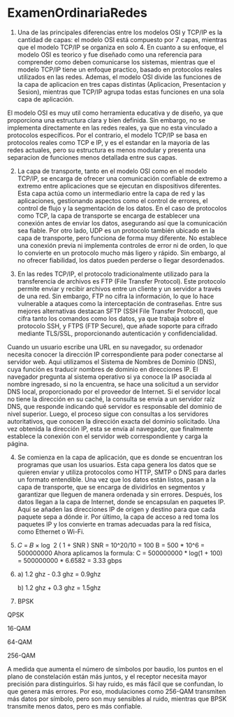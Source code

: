 # ExamenOrdinariaRedes

1. Una de las principales diferencias entre los modelos OSI y TCP/IP es la cantidad de capas: el modelo OSI está compuesto por 7 capas, mientras que el modelo TCP/IP se organiza en solo 4. En cuanto a su enfoque, el modelo OSI es teorico y fue diseñado como una referencia para comprender como deben comunicarse los sistemas, mientras que el modelo TCP/IP tiene un enfoque practico, basado en protocolos reales utilizados en las redes. Ademas, el modelo OSI divide las funciones de la capa de aplicacion en tres capas distintas (Aplicacion, Presentacion y Sesion), mientras que TCP/IP agrupa todas estas funciones en una sola capa de aplicación.

El modelo OSI es muy util como herramienta educativa y de diseño, ya que proporciona una estructura clara y bien definida. Sin embargo, no se implementa directamente en las redes reales, ya que no esta vinculado a protocolos específicos. Por el contrario, el modelo TCP/IP se basa en protocolos reales como TCP e IP, y es el estandar en la mayoria de las redes actuales, pero su estructura es menos modular y presenta una separacion de funciones menos detallada entre sus capas.


2. La capa de transporte, tanto en el modelo OSI como en el modelo TCP/IP, se encarga de ofrecer una comunicación confiable de extremo a extremo entre aplicaciones que se ejecutan en dispositivos diferentes. Esta capa actúa como un intermediario entre la capa de red y las aplicaciones, gestionando aspectos como el control de errores, el control de flujo y la segmentación de los datos.
En el caso de protocolos como TCP, la capa de transporte se encarga de establecer una conexión antes de enviar los datos, asegurando así que la comunicación sea fiable.
Por otro lado, UDP es un protocolo también ubicado en la capa de transporte, pero funciona de forma muy diferente. No establece una conexión previa ni implementa controles de error ni de orden, lo que lo convierte en un protocolo mucho más ligero y rápido. Sin embargo, al no ofrecer fiabilidad, los datos pueden perderse o llegar desordenados.

3. En las redes TCP/IP, el protocolo tradicionalmente utilizado para la transferencia de archivos es FTP (File Transfer Protocol). Este protocolo permite enviar y recibir archivos entre un cliente y un servidor a través de una red. Sin embargo, FTP no cifra la información, lo que lo hace vulnerable a ataques como la interceptación de contraseñas. Entre sus mejores alternativas destacan  SFTP (SSH File Transfer Protocol), que cifra tanto los comandos como los datos, ya que trabaja sobre el protocolo SSH, y FTPS (FTP Secure), que añade soporte para cifrado mediante TLS/SSL, proporcionando autenticación y confidencialidad.

Cuando un usuario escribe una URL en su navegador, su ordenador necesita conocer la dirección IP correspondiente para poder conectarse al servidor web. Aqui utilizamos el Sistema de Nombres de Dominio (DNS), cuya función es traducir nombres de dominio en direcciones IP.
El navegador pregunta al sistema operativo si ya conoce la IP asociada al nombre ingresado, si no la encuentra, se hace una solicitud a un servidor DNS local, proporcionado por el proveedor de Internet. Si el servidor local no tiene la dirección en su caché, la consulta se envía a un servidor raíz DNS, que responde indicando qué servidor es responsable del dominio de nivel superior. Luego, el proceso sigue con consultas a los servidores autoritativos, que conocen la dirección exacta del dominio solicitado.
Una vez obtenida la dirección IP, esta se envía al navegador, que finalmente establece la conexión con el servidor web correspondiente y carga la página.

4. Se comienza en la capa de aplicación, que es donde se encuentran los programas que usan los usuarios. Esta capa genera los datos que se quieren enviar y utiliza protocolos como HTTP, SMTP o DNS para darles un formato entendible. Una vez que los datos están listos, pasan a la capa de transporte, que se encarga de dividirlos en segmentos y garantizar que lleguen de manera ordenada y sin errores. Después, los datos llegan a la capa de Internet, donde se encapsulan en paquetes IP. Aquí se añaden las direcciones IP de origen y destino para que cada paquete sepa a dónde ir. Por último, la capa de acceso a red toma los paquetes IP y los convierte en tramas adecuadas para la red física, como Ethernet o Wi-Fi.

5.  𝐶 = 𝐵 × log ⁡ 2 ( 1 + SNR )
   SNR = 10^20/10 = 100
   B = 500 * 10^6 = 500000000
   Ahora aplicamos la formula:
   C = 500000000 * log(1 + 100) = 500000000 * 6.6582 = 3.33 gbps

6. a) 1.2 ghz - 0.3 ghz = 0.9ghz
   
   b)  1.2 ghz + 0.3 ghz = 1.5ghz

7. BPSK

QPSK

16-QAM

64-QAM

256-QAM

A medida que aumenta el número de símbolos por baudio, los puntos en el plano de constelación están más juntos, y el receptor necesita mayor precisión para distinguirlos. Si hay ruido, es más fácil que se confundan, lo que genera más errores. Por eso, modulaciones como 256-QAM transmiten más datos por símbolo, pero son muy sensibles al ruido, mientras que BPSK transmite menos datos, pero es más confiable.
   
   
 

